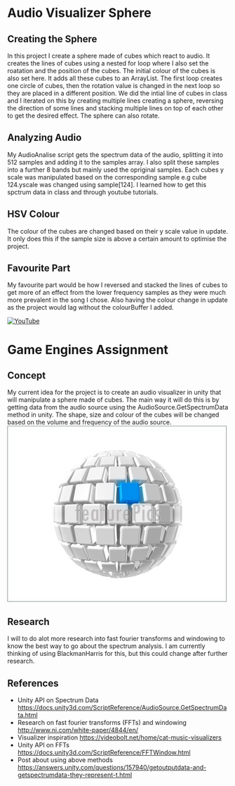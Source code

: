 # Audio Visualizer Sphere
## Creating the Sphere
In this project I create a sphere made of cubes which react to audio. It creates the lines of cubes using a nested for loop where I also set the roatation and the position of the cubes. The initial colour of the cubes is also set here. It adds all these cubes to an ArrayList. The first loop creates one circle of cubes, then the rotation value is changed in the next loop so they are placed in a different position. We did the intial line of cubes in class and I iterated on this by creating multiple lines creating a sphere, reversing the direction of some lines and stacking multiple lines on top of each other to get the desired effect. The sphere can also rotate.


## Analyzing Audio
My AudioAnalise script gets the spectrum data of the audio, splitting it into 512 samples and adding it to the samples array. I also split these samples into a further 8 bands but mainly used the opriginal samples. Each cubes y scale was manipulated based on the corresponding sample e.g cube 124.yscale was changed using sample[124]. I learned how to get this spctrum data in class and through youtube tutorials.

## HSV Colour
The colour of the cubes are changed based on their y scale value in update. It only does this if the sample size is above a certain amount to optimise the project.

## Favourite Part
My favourite part would be how I reversed and stacked the lines of cubes to get more of an effect from the lower frequency samples as they were much more prevalent in the song I chose. Also having the colour change in update as the project would lag without the colourBuffer I added.



[![YouTube](https://img.youtube.com/vi/watch?v=uoO62u4m6JY&feature=youtu.be/0.jpg)](https://www.youtube.com/watch?v=uoO62u4m6JY&feature=youtu.be)





# Game Engines Assignment
## Concept
My current idea for the project is to create an audio visualizer in unity that will manipulate a sphere made of cubes. The main way it will do this is by getting data from the audio source using the AudioSource.GetSpectrumData method in unity. The shape, size and colour of the cubes will be changed based on the volume and frequency of the audio source. 
![](Images/CubeSphere.jpg)


## Research
I will to do alot more research into fast fourier transforms and windowing to know the best way to go about the spectrum analysis. I am currently thinking of using BlackmanHarris for this, but this could change after further research.


## References
- Unity API on Spectrum Data https://docs.unity3d.com/ScriptReference/AudioSource.GetSpectrumData.html
- Research on fast fourier transforms (FFTs) and windowing
http://www.ni.com/white-paper/4844/en/  
- Visualizer inspiration
https://videobolt.net/home/cat-music-visualizers
- Unity API on FFTs 
https://docs.unity3d.com/ScriptReference/FFTWindow.html
- Post about using above methods
https://answers.unity.com/questions/157940/getoutputdata-and-getspectrumdata-they-represent-t.html

